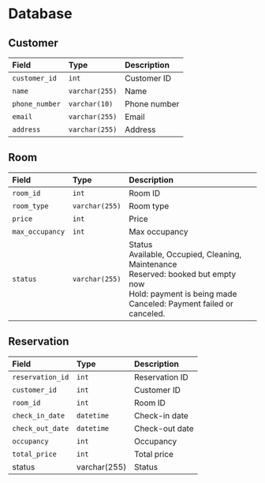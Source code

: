 # Database

## Customer
| Field          | Type           | Description  |
| :------------- | :------------- | :----------- |
| `customer_id`  | `int`          | Customer ID  |
| `name`         | `varchar(255)` | Name         |
| `phone_number` | `varchar(10)`  | Phone number |
| `email`        | `varchar(255)` | Email        |
| `address`      | `varchar(255)` | Address      |

## Room

| Field           | Type           | Description                                                  |
| :-------------- | :------------- | :----------------------------------------------------------- |
| `room_id`       | `int`          | Room ID                                                      |
| `room_type`     | `varchar(255)` | Room type                                                    |
| `price`         | `int`          | Price                                                        |
| `max_occupancy` | `int`          | Max occupancy                                                |
| `status`        | `varchar(255)` | Status<br />Available, Occupied, Cleaning, Maintenance<br />Reserved: booked but empty now<br/>Hold: payment is being made<br />Canceled: Payment failed or canceled. |

## Reservation
| Field            | Type         | Description    |
| :--------------- | :----------- | :------------- |
| `reservation_id` | `int`        | Reservation ID |
| `customer_id`    | `int`        | Customer ID    |
| `room_id`        | `int`        | Room ID        |
| `check_in_date`  | `datetime`   | Check-in date  |
| `check_out_date` | `datetime`   | Check-out date |
| `occupancy`      | `int`        | Occupancy      |
| `total_price`    | `int`        | Total price    |
| status           | varchar(255) | Status         |
